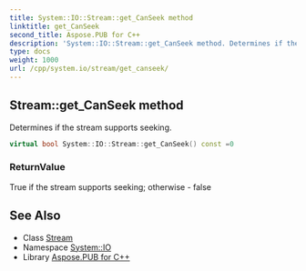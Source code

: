 ```yaml
---
title: System::IO::Stream::get_CanSeek method
linktitle: get_CanSeek
second_title: Aspose.PUB for C++
description: 'System::IO::Stream::get_CanSeek method. Determines if the stream supports seeking in C++.'
type: docs
weight: 1000
url: /cpp/system.io/stream/get_canseek/
---
```

## Stream::get_CanSeek method


Determines if the stream supports seeking.

```cpp
virtual bool System::IO::Stream::get_CanSeek() const =0
```


### ReturnValue

True if the stream supports seeking; otherwise - false

## See Also

* Class [Stream](../)
* Namespace [System::IO](../../)
* Library [Aspose.PUB for C++](../../../)
